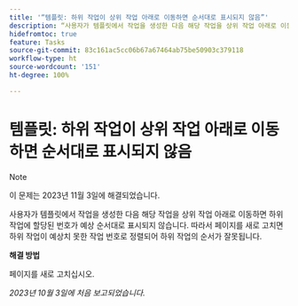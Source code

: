 ```yaml
---
title: '“템플릿: 하위 작업이 상위 작업 아래로 이동하면 순서대로 표시되지 않음”'
description: “사용자가 템플릿에서 작업을 생성한 다음 해당 작업을 상위 작업 아래로 이동하면 하위 작업에 할당된 번호가 예상 순서대로 표시되지 않습니다. 따라서 페이지를 새로 고치면 하위 작업이 예상치 못한 작업 번호로 정렬되어 하위 작업의 순서가 잘못됩니다.”
hidefromtoc: true
feature: Tasks
source-git-commit: 83c161ac5cc06b67a67464ab75be50903c379118
workflow-type: ht
source-wordcount: '151'
ht-degree: 100%

---
```



# 템플릿: 하위 작업이 상위 작업 아래로 이동하면 순서대로 표시되지 않음

>[!NOTE]
>
>이 문제는 2023년 11월 3일에 해결되었습니다.

사용자가 템플릿에서 작업을 생성한 다음 해당 작업을 상위 작업 아래로 이동하면 하위 작업에 할당된 번호가 예상 순서대로 표시되지 않습니다. 따라서 페이지를 새로 고치면 하위 작업이 예상치 못한 작업 번호로 정렬되어 하위 작업의 순서가 잘못됩니다.

**해결 방법**

페이지를 새로 고치십시오.

_2023년 10월 3일에 처음 보고되었습니다._
